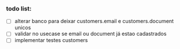 ### todo list:
- [ ] alterar banco para deixar customers.email e customers.document unicos
- [ ] validar no usecase se email ou document já estao cadastrados
- [ ] implementar testes customers
